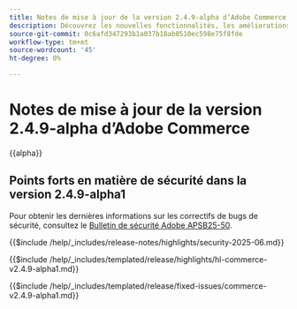 ```yaml
---
title: Notes de mise à jour de la version 2.4.9-alpha d’Adobe Commerce
description: Découvrez les nouvelles fonctionnalités, les améliorations, les correctifs et les problèmes connus de la version 2.4.9 de la version alpha d’Adobe Commerce.
source-git-commit: 0c6afd347293b1a037b18ab0510ec598e75f8fde
workflow-type: tm+mt
source-wordcount: '45'
ht-degree: 0%

---
```



# Notes de mise à jour de la version 2.4.9-alpha d’Adobe Commerce

{{alpha}}

## Points forts en matière de sécurité dans la version 2.4.9-alpha1

Pour obtenir les dernières informations sur les correctifs de bugs de sécurité, consultez le [Bulletin de sécurité Adobe APSB25-50](https://helpx.adobe.com/security/products/magento/apsb25-50.html).

{{$include /help/_includes/release-notes/highlights/security-2025-06.md}}

<!-- Highlights in v2.4.9-alpha1 -->

{{$include /help/_includes/templated/release/highlights/hl-commerce-v2.4.9-alpha1.md}}

<!-- Fixed issues in v2.4.9-alpha1 -->

{{$include /help/_includes/templated/release/fixed-issues/commerce-v2.4.9-alpha1.md}}

